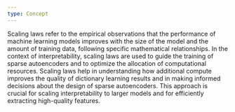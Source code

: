 ```yaml
---
type: Concept
---
```


Scaling laws refer to the empirical observations that the performance of machine learning models improves with the size of the model and the amount of training data, following specific mathematical relationships. In the context of interpretability, scaling laws are used to guide the training of sparse autoencoders and to optimize the allocation of computational resources. Scaling laws help in understanding how additional compute improves the quality of dictionary learning results and in making informed decisions about the design of sparse autoencoders. This approach is crucial for scaling interpretability to larger models and for efficiently extracting high-quality features.